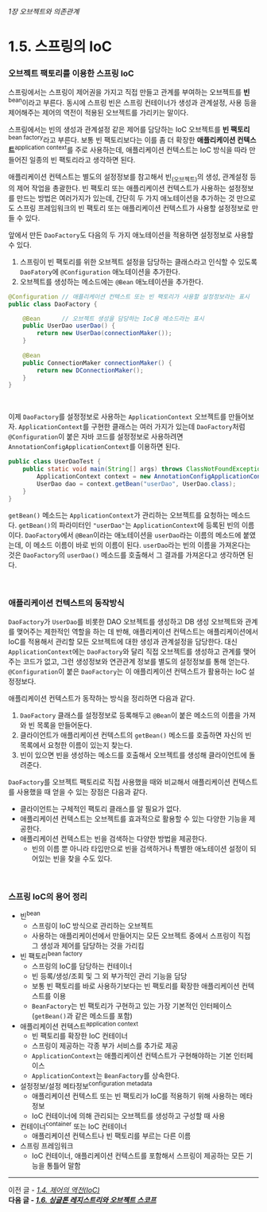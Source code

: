 ###### 1장 오브젝트와 의존관계
# 1.5. 스프링의 IoC

### 오브젝트 팩토리를 이용한 스프링 IoC

스프링에서는 스프링이 제어권을 가지고 직접 만들고 관계를 부여하는 오브젝트를 **빈**<sup>bean</sup>이라고 부른다. 
동시에 스프링 빈은 스프링 컨테이너가 생성과 관계설정, 사용 등을 제어해주는 제어의 역전이 적용된 오브젝트를 가리키는 말이다.      

스프링에서는 빈의 생성과 관계설정 같은 제어를 담당하는 IoC 오브젝트를 **빈 팩토리**<sup>bean factory</sup>라고 부른다. 
보통 빈 팩토리보다는 이를 좀 더 확장한 **애플리케이션 컨텍스트**<sup>application context</sup>를 주로 사용하는데, 
애플리케이션 컨텍스트는 IoC 방식을 따라 만들어진 일종의 빈 팩토리라고 생각하면 된다.          

애플리케이션 컨텍스트는 별도의 설정정보를 참고해서 빈<sub>(오브젝트)</sub>의 생성, 관계설정 등의 제어 작업을 총괄한다. 
빈 팩토리 또는 애플리케이션 컨텍스트가 사용하는 설정정보를 만드는 방법은 여러가지가 있는데, 
간단히 두 가지 애노테이션을 추가하는 것 만으로도 스프링 프레임워크의 빈 팩토리 또는 애플리케이션 컨텍스트가 사용할 설정정보로 만들 수 있다. 

앞에서 만든 `DaoFactory`도 다음의 두 가지 애노테이션을 적용하면 설정정보로 사용할 수 있다.  
1. 스프링이 빈 팩토리를 위한 오브젝트 설정을 담당하는 클래스라고 인식할 수 있도록 `DaoFatory`에 `@Configuration` 애노테이션을 추가한다.
2. 오브젝트를 생성하는 메소드에는 `@Bean` 애노테이션을 추가한다.

```java
@Configuration // 애플리케이션 컨텍스트 또는 빈 팩토리가 사용할 설정정보라는 표시
public class DaoFactory {

    @Bean      // 오브젝트 생성을 담당하는 IoC용 메소드라는 표시
    public UserDao userDao() {
        return new UserDao(connectionMaker());
    }
    
    @Bean
    public ConnectionMaker connectionMaker() {
        return new DConnectionMaker();
    }
}
```

<br/>

이제 `DaoFactory`를 설정정보로 사용하는 `ApplicationContext` 오브젝트를 만들어보자. 
`ApplicationContext`를 구현한 클래스는 여러 가지가 있는데 `DaoFactory`처럼 `@Configuration`이 붙은 자바 코드를 설정정보로 사용하려면 
`AnnotationConfigApplicationContext`를 이용하면 된다. 
```java
public class UserDaoTest {
    public static void main(String[] args) throws ClassNotFoundException, SQLException {
        ApplicationContext context = new AnnotationConfigApplicationContext(DaoFactory.class); 
        UserDao dao = context.getBean("userDao", UserDao.class);
    }
}
```
`getBean()` 메소드는 `ApplicationContext`가 관리하는 오브젝트를 요청하는 메소드다. 
`getBean()`의 파라미터인 `"userDao"`는 `ApplicationContext`에 등록된 빈의 이름이다. 
`DaoFactory`에서 `@Bean`이라는 애노테이션을 `userDao`라는 이름의 메소드에 붙였는데, 이 메소드 이름이 바로 빈의 이름이 된다.
`userDao`라는 빈의 이름을 가져온다는 것은 `DaoFactory`의 `userDao()` 메소드를 호출해서 그 결과를 가져온다고 생각하면 된다. 

<br/>

### 애플리케이션 컨텍스트의 동작방식

`DaoFactory`가 `UserDao`를 비롯한 DAO 오브젝트를 생성하고 DB 생성 오브젝트와 관계를 맺어주는 제한적인 역할을 하는 데 반해, 
애플리케이션 컨텍스트는 애플리케이션에서 IoC를 적용해서 관리할 모든 오브젝트에 대한 생성과 관계설정을 담당한다. 
대신 `ApplicationContext`에는 `DaoFactory`와 달리 직접 오브젝트를 생성하고 관계를 맺어주는 코드가 없고, 
그런 생성정보와 연관관계 정보를 별도의 설정정보를 통해 얻는다. `@Configuration`이 붙은 `DaoFactory`는 이 애플리케이션 컨텍스트가 활용하는 IoC 설정정보다.      

애플리케이션 컨텍스트가 동작하는 방식을 정리하면 다음과 같다. 
1. `DaoFactory` 클래스를 설정정보로 등록해두고 `@Bean`이 붙은 메소드의 이름을 가져와 빈 목록을 만들어둔다.
2. 클라이언트가 애플리케이션 컨텍스트의 `getBean()` 메소드를 호출하면 자신의 빈 목록에서 요청한 이름이 있는지 찾는다.
3. 빈이 있으면 빈을 생성하는 메소드를 호출해서 오브젝트를 생성해 클라이언트에 돌려준다.

`DaoFactory`를 오브젝트 팩토리로 직접 사용했을 때와 비교해서 애플리케이션 컨텍스트를 사용했을 때 얻을 수 있는 장점은 다음과 같다. 
* 클라이언트는 구체적인 팩토리 클래스를 알 필요가 없다. 
* 애플리케이션 컨텍스트는 오브젝트를 효과적으로 활용할 수 있는 다양한 기능을 제공한다. 
* 애플리케이션 컨텍스트는 빈을 검색하는 다양한 방법을 제공한다.
  * 빈의 이름 뿐 아니라 타입만으로 빈을 검색하거나 특별한 애노테이션 설정이 되어있는 빈을 찾을 수도 있다.   
  
<br/>

### 스프링 IoC의 용어 정리

* 빈<sup>bean</sup>
  * 스프링이 IoC 방식으로 관리하는 오브젝트
  * 사용하는 애플리케이션에서 만들어지는 모든 오브젝트 중에서 스프링이 직접 그 생성과 제어를 담당하는 것을 가리킴
* 빈 팩토리<sup>bean factory</sup>
  * 스프링의 IoC를 담당하는 컨테이너
  * 빈 등록/생성/조회 및 그 외 부가적인 관리 기능을 담당
  * 보통 빈 팩토리를 바로 사용하기보다는 빈 팩토리를 확장한 애플리케이션 컨텍스트를 이용
  * `BeanFactory`는 빈 팩토리가 구현하고 있는 가장 기본적인 인터페이스 (`getBean()`과 같은 메소드를 포함)  
* 애플리케이션 컨텍스트<sup>application context</sup>
  * 빈 팩토리를 확장한 IoC 컨테이너
  * 스프링이 제공하는 각종 부가 서비스를 추가로 제공
  * `ApplicationContext`는 애플리케이션 컨텍스트가 구현해야하는 기본 인터페이스
  * `ApplicationContext`는 `BeanFactory`를 상속한다. 
* 설정정보/설정 메타정보<sup>configuration metadata</sup>
  * 애플리케이션 컨텍스트 또는 빈 팩토리가 IoC를 적용하기 위해 사용하는 메타정보
  * IoC 컨테이너에 의해 관리되는 오브젝트를 생성하고 구성할 때 사용 
* 컨테이너<sup>container</sup> 또는 IoC 컨테이너 
  * 애플리케이션 컨텍스트나 빈 팩토리를 부르는 다른 이름 
* 스프링 프레임워크
  * IoC 컨테이너, 애플리케이션 컨텍스트를 포함해서 스프링이 제공하는 모든 기능을 통틀어 말함   

-----

이전 글 - [*1.4. 제어의 역전(IoC)*](./1.4.%20제어의%20역전(IoC).md)                  
**다음 글 - [*1.6. 싱글톤 레지스트리와 오브젝트 스코프*](./1.6.%20싱글톤%20레지스트리와%20오브젝트%20.md)**
